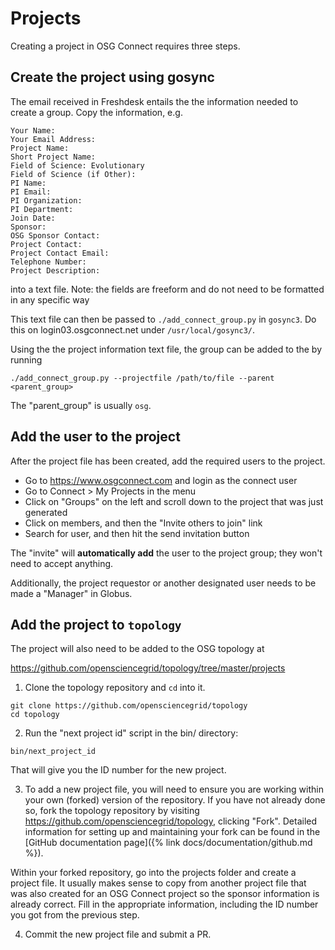 # Projects

Creating a project in OSG Connect requires three steps.

## Create the project using gosync

The email received 
in Freshdesk entails the the information needed to create a group. Copy the 
information, e.g. 

```
Your Name: 
Your Email Address: 
Project Name: 
Short Project Name: 
Field of Science: Evolutionary 
Field of Science (if Other): 
PI Name: 
PI Email:
PI Organization:
PI Department:
Join Date: 
Sponsor: 
OSG Sponsor Contact: 
Project Contact: 
Project Contact Email: 
Telephone Number: 
Project Description:
```

into a text file. Note: the fields are freeform and do not need to be formatted in any specific
way

This text file can then be passed to `./add_connect_group.py` 
in `gosync3`. Do this on login03.osgconnect.net under `/usr/local/gosync3/`.

Using the the project information text file, the group can be added to the 
by running 

```
./add_connect_group.py --projectfile /path/to/file --parent <parent_group>
```

The "parent_group" is usually `osg`.

## Add the user to the project

After the project file has been created, 
add the required users to the project. 

* Go to https://www.osgconnect.com and login as the connect user
* Go to Connect > My Projects in the menu
* Click on "Groups" on the left and scroll down to the project that was just generated
* Click on members, and then the "Invite others to join" link
* Search for user, and then hit the send invitation button

The "invite" will **automatically add** the user 
to the project group; they won't need to accept anything. 

Additionally, the project requestor or 
another designated user needs to be made a "Manager" in Globus.

## Add the project to `topology`

The project will also need to be added to the OSG topology at 

https://github.com/opensciencegrid/topology/tree/master/projects

1. Clone the topology repository and `cd` into it.
```
git clone https://github.com/opensciencegrid/topology
cd topology
```

2. Run the "next project id" script in the bin/ directory:
```
bin/next_project_id
```
That will give you the ID number for the new project.  

3. To add a new project file, you will need to ensure you are working
within your own (forked) version of the repository. If you have not already
done so, fork the topology repository by visiting https://github.com/opensciencegrid/topology, 
clicking "Fork". Detailed information for setting up and maintaining your fork can be found
in the [GitHub documentation page]({% link docs/documentation/github.md %}).

Within your forked repository, go into the projects folder and create a project 
 file. It usually makes sense to copy from another project 
 file that was also created for an OSG Connect project so the 
 sponsor information is already correct.  Fill in the appropriate information, including the ID number 
 you got from the previous step. 

4. Commit the new project file and submit a PR. 
